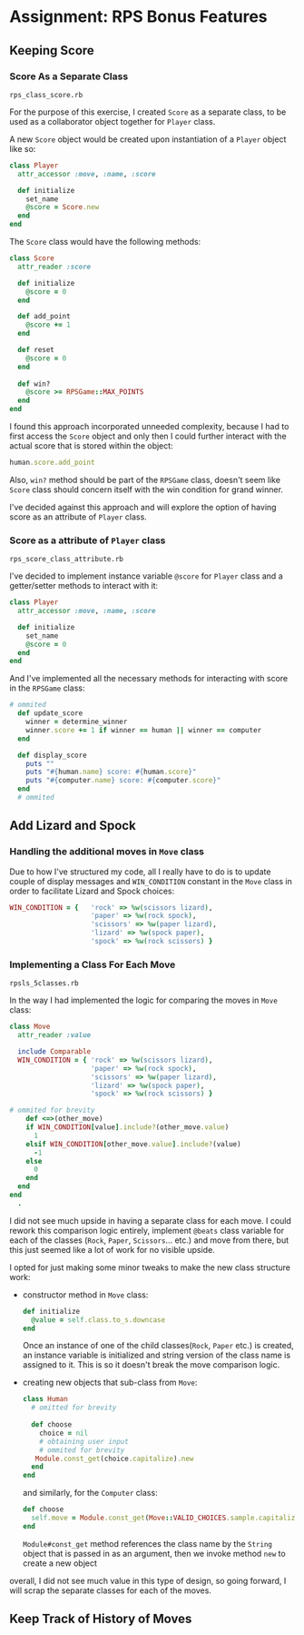 # Assignment: RPS Bonus Features

## Keeping Score

### Score As a Separate Class

`rps_class_score.rb`

For the purpose of this exercise, I created `Score` as a separate class, to be used as a collaborator object together for `Player` class.

A new `Score` object would be created upon instantiation of a `Player` object like so:

```ruby
class Player
  attr_accessor :move, :name, :score

  def initialize
    set_name
    @score = Score.new
  end
end
```

The `Score` class would have the following methods:

```ruby
class Score
  attr_reader :score

  def initialize
    @score = 0
  end

  def add_point
    @score += 1
  end

  def reset
    @score = 0
  end
	
  def win? 
    @score >= RPSGame::MAX_POINTS
  end
end
```

I found this approach incorporated unneeded complexity, because I had to first access the `Score` object and only then I could further interact with the actual score that is stored within the object:

```ruby
human.score.add_point
```

Also, `win?` method should be part of the `RPSGame` class, doesn't seem like `Score` class should concern itself with the win condition for grand winner. 

I've decided against this approach and will explore the option of having score as an attribute of `Player` class.

### Score as a attribute of `Player` class

`rps_score_class_attribute.rb`

I've decided to implement instance variable `@score` for `Player` class and a getter/setter methods to interact with it:

```ruby
class Player
  attr_accessor :move, :name, :score

  def initialize
    set_name
    @score = 0
  end
end
```

And I've implemented all the necessary methods for interacting with score in the `RPSGame` class:

```ruby
# ommited
  def update_score
    winner = determine_winner
    winner.score += 1 if winner == human || winner == computer
  end

  def display_score
    puts ""
    puts "#{human.name} score: #{human.score}"
    puts "#{computer.name} score: #{computer.score}"
  end
  # ommited
```

## Add Lizard and Spock

### Handling the additional moves in `Move` class

Due to how I've structured my code, all I really have to do is to update couple of display messages and `WIN_CONDITION` constant in the `Move` class in order to facilitate Lizard and Spock choices:

```ruby
WIN_CONDITION = {   'rock' => %w(scissors lizard),
                    'paper' => %w(rock spock),
                    'scissors' => %w(paper lizard),
                    'lizard' => %w(spock paper),
                    'spock' => %w(rock scissors) }
```

### Implementing a Class For Each Move

`rpsls_5classes.rb`

In the way I had implemented the logic for comparing the moves in `Move` class:

```ruby
class Move
  attr_reader :value

  include Comparable
  WIN_CONDITION = { 'rock' => %w(scissors lizard),
                    'paper' => %w(rock spock),
                    'scissors' => %w(paper lizard),
                    'lizard' => %w(spock paper),
                    'spock' => %w(rock scissors) }

# ommited for brevity
    def <=>(other_move)
    if WIN_CONDITION[value].include?(other_move.value)
      1
    elsif WIN_CONDITION[other_move.value].include?(value)
      -1
    else
      0
    end
  end
end 
  .
```

I did not see much upside in having a separate class for each move. I could rework this comparison logic entirely, implement `@beats` class variable for each of the classes (`Rock`, `Paper`, `Scissors`... etc.) and move from there, but this just seemed like a lot of work for no visible upside.

I opted for just making some minor tweaks to make the new class structure work:

* constructor method in `Move` class:

  ```Ruby
  def initialize
  	@value = self.class.to_s.downcase
  end
  ```

  Once an instance of one of the child classes(`Rock`, `Paper` etc.) is created, an instance variable is initialized and string version of the class name is assigned to it. This is so it doesn't break the move comparison logic.

* creating new objects that sub-class from `Move`:

  ```ruby
  class Human
  	# omitted for brevity
    
    def choose
      choice = nil
      # obtaining user input
      # ommited for brevity
     Module.const_get(choice.capitalize).new
    end
  end
  ```

  and similarly, for the `Computer` class:

  ```ruby
  def choose		
  	self.move = Module.const_get(Move::VALID_CHOICES.sample.capitalize).new
  end
  ```

  `Module#const_get` method references the class name by the `String` object that is passed in as an argument, then we invoke method `new` to create a new object

overall, I did not see much value in this type of design, so going forward, I will scrap the separate classes for each of the moves.

## Keep Track of History of Moves




